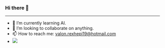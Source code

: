 ### Hi there 👋
_____
- 🌱 I’m currently learning AI.
- 👯 I’m looking to collaborate on anything.
- 📫 How to reach me: valon.rexhepi19@hotmail.com
- ![](https://komarev.com/ghpvc/?username=valonrexhepi23&color=blue)
